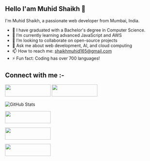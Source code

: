 ## Hello I'am Muhid Shaikh 👋



I'm Muhid Shaikh, a passionate web developer from Mumbai, India.

- 🔭 I have graduated with a Bachelor's degree in Computer Science.
- 🌱 I’m currently learning advanced JavaScript and AWS
- 👯 I’m looking to collaborate on open-source projects
- 💬 Ask me about web development, AI, and cloud computing
- 📫 How to reach me: [shaikhmuhid165@gmail.com](mailto:shaikhmuhid165@gmail.com)
- ⚡ Fun fact: Coding has over 700 languages!

## Connect with me :- 

<a href="https://www.linkedin.com/in/muhid-shaikh-67b987199/" target="_blank"><img src="https://img.shields.io/badge/LinkedIn-0077B5?style=flat-square&logo=linkedin&logoColor=white" width="150" height="40"></a>
<a href="https://twitter.com/shaikh_muhid" target="_blank"><img src="https://img.shields.io/badge/Twitter-1DA1F2?style=flat-square&logo=twitter&logoColor=white" width="150" height="40"></a>


![GitHub Stats](https://github-readme-stats.vercel.app/api?username=muhid165&show_icons=true)



<a href="https://github.com/muhid165" target="_blank"><img src="https://img.shields.io/badge/HTML5-E34F26?style=flat-square&logo=html5&logoColor=white" width="150" height="40"></a>

<a href="https://github.com/muhid165" target="_blank"><img src="https://img.shields.io/badge/CSS3-1572B6?style=flat-square&logo=css3&logoColor=white" width="150" height="40"></a>

<a href="https://github.com/muhid165" target="_blank"><img src="https://img.shields.io/badge/JavaScript-323330?style=flat-square&logo=javascript&logoColor=F7DF1E" width="150" height="40"></a>








<!--
**muhid165/muhid165** is a ✨ _special_ ✨ repository because its `README.md` (this file) appears on your GitHub profile.

Here are some ideas to get you started:

- 🔭 I’m currently working on ...
- 🌱 I’m currently learning ...
- 👯 I’m looking to collaborate on ...
- 🤔 I’m looking for help with ...
- 💬 Ask me about ...
- 📫 How to reach me: ...
- ⚡ Fun fact: ...
-->
